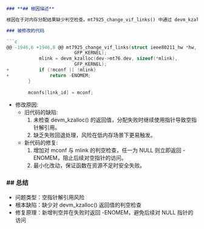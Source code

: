```markdown
### **## 根因描述**

根因在于对内存分配结果缺少判空检查。mt7925_change_vif_links() 中通过 devm_kzalloc() 为 mconf 与 mlink 分配内存，但旧代码未检查返回值是否为 NULL；在内存紧张或分配失败时，后续对这些指针的使用将导致空指针解引用（NULL deref），引发内核崩溃。

### 被修改的代码

```c
@@ -1946,6 +1946,8 @@ mt7925_change_vif_links(struct ieee80211_hw *hw, struct ieee80211_vif *vif,
 					     GFP_KERNEL);
 			mlink = devm_kzalloc(dev->mt76.dev, sizeof(*mlink),
 					     GFP_KERNEL);
+			if (!mconf || !mlink)
+				return -ENOMEM;
 		}
 
 		mconfs[link_id] = mconf;
```

- 修改原因:
  - 旧代码的缺陷:
    1. 未检查 devm_kzalloc() 的返回值，分配失败时继续使用指针导致空指针解引用。
    2. 缺乏失败回退处理，风险在低内存场景下更易触发。
  - 新代码的修复:
    1. 增加对 mconf 与 mlink 的判空检查，任一为 NULL 则立即返回 -ENOMEM，阻止后续对空指针的访问。
    2. 最小化改动，保证函数在资源不足时安全失败。

### **## 总结**

- 问题类型：空指针解引用风险
- 根本缺陷：缺少对 devm_kzalloc() 返回值的判空检查
- 修复原理：新增判空并在失败时返回 -ENOMEM，避免后续对 NULL 指针的访问
```